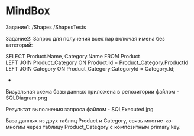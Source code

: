 # MindBox
Задание1:
/Shapes
/ShapesTests

Задание2:
Запрос для получения всех пар включая имена без категорий:

SELECT Product.Name, Category.Name FROM Product  
LEFT JOIN Product_Category ON Product.Id = Product_Category.ProductId  
LEFT JOIN Category ON Product_Category.CategoryId = Category.Id;


-
Визуальная схема базы данных приложена в репозитории файлом - SQLDiagram.png

Результат выполнения запроса файлом - SQLExecuted.jpg

База данных из двух таблиц Product и Category, связь многие-ко-многим через таблицу Product_Category с композитным primary key.

